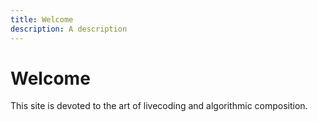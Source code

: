 ```yaml
---
title: Welcome
description: A description
---
```


# Welcome

This site is devoted to the art of livecoding and algorithmic composition.
